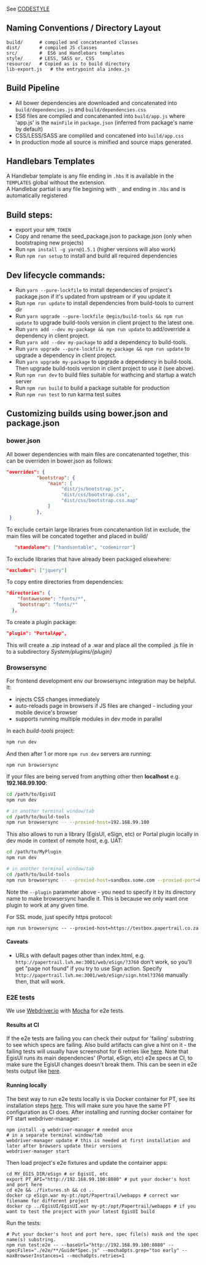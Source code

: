 See [CODESTYLE](CODESTYLE.md)  

## Naming Conventions / Directory Layout

```shell
build/ 		# compiled and concatenanted classes
dist/ 		# compiled JS classes
src/ 		#  ES6 and Handlebars templates
style/ 		# LESS, SASS or, CSS
resource/	# Copied as is to build directory
lib-export.js	# the entrypoint ala index.js
```

## Build Pipeline

* All bower dependencies are downloaded and concatenated into `build/dependencies.js` and `build/dependencies.css`
* ES6 files are compiled and concatenanted into `build/app.js` where 'app.js' is the `mainFile` in `package.json` 
(inferred from package's name by default)
* CSS/LESS/SASS are compliled and concatened into `build/app.css`
* In production mode all source is minified and source maps generated.

## Handlebars Templates

A Handlebar template is any file ending in `.hbs` it is available in the `TEMPLATES` global without the extension.  
A Handlebar partial is any file begining with `_` and ending in `.hbs` and is automatically registered  

## Build steps:
* export your `NPM_TOKEN`
* Copy and rename the seed_package.json to package.json (only when bootstraping new projects)
* Run `npm install -g yarn@1.5.1` (higher versions will also work) 
* Run `npm run setup` to install and build all required dependencies

## Dev lifecycle commands:
* Run `yarn --pure-lockfile` to install dependencies of project's package.json if it's updated from upstream or if you update it  
* Run `npm run update` to install dependencies from build-tools to current dir  
* Run `yarn upgrade --pure-lockfile @egis/build-tools && npm run update` to upgrade build-tools version in client project to the latest one.  
* Run `yarn add --dev my-package && npm run update` to add/override a dependency in client project.  
* Run `yarn add --dev my-package` to add a dependency to build-tools.  
* Run `yarn upgrade --pure-lockfile my-package && npm run update` to upgrade a dependency in client project.  
* Run `yarn upgrade my-package` to upgrade a dependency in build-tools. Then upgrade build-tools version in client project to use it (see above).
* Run `npm run dev` to  build files suitable for wathcing and startup a watch server
* Run `npm run build` to build a package suitable for production
* Run `npm run test` to run karma test suites


## Customizing builds using bower.json and package.json

### bower.json
All bower dependencies with main files are concatenanted together, this can be overriden in bower.json as follows:

```json 
"overrides": {
           "bootstrap": {
               "main": [
                    "dist/js/bootstrap.js",
                    "dist/css/bootstrap.css", 
                    "dist/css/bootstrap.css.map"
               ]
           },
 }   
```

To exclude certain large libraries from concatenantion list in exclude, the main files will be concated together and placed in build/<libray name>
```json
   "standalone": ["handsontable", "codemirror"]
```

To exclude libraries that have already been packaged elsewhere:
```json
"excludes": ["jquery"]
```

To copy entire directories from dependencies:

```json
"directories": {
    "fontawesome": "fonts/*",
    "bootstrap": "fonts/*"
  },
```

To create a plugin package:

```json
"plugin": "PortalApp",
```
This will create a .zip instead of a .war and place all the compiled .js file in to a subdirectory *System/plugins/{plugin}*

### Browsersync

For frontend development env our browsersync integration may be helpful. It:
* injects CSS changes immediately
* auto-reloads page in browsers if JS files are changed - including your mobile device's browser 
* supports running multiple modules in dev mode in parallel

In each *build-tools* project:  
```bash
npm run dev
```
And then after 1 or more `npm run dev` servers are running:  
```
npm run browsersync
```

If your files are being served from anything other then **localhost** e.g. **192.168.99.100**: 

```bash
cd /path/to/EgisUI
npm run dev

# in another terminal window/tab
cd /path/to/build-tools
npm run browsersync -- --proxied-host=192.168.99.100
```

This also allows to run a library (EgisUI, eSign, etc) or Portal plugin locally in dev mode in context of remote host, e.g. UAT:
```bash
cd /path/to/MyPlugin
npm run dev

# in another terminal window/tab
cd /path/to/build-tools
npm run browsersync -- --proxied-host=sandbox.some.com --proxied-port=80 --plugin=MyPlugin
```

Note the `--plugin` parameter above - you need to specify it by its directory name to make browsersync handle it. This 
is because we only want one plugin to work at any given time. 

For SSL mode, just specify https protocol:
```
npm run browsersync -- --proxied-host=https://testbox.papertrail.co.za
```

#### Caveats
 * URLs with default pages other than index.html, e.g. `http://papertrail.lvh.me:3001/web/eSign/?3760` don't work, so 
 you'll get "page not found" if you try to use Sign action. Specify `http://papertrail.lvh.me:3001/web/eSign/sign.html?3760` 
 manually then, that will work.
 
### E2E tests
We use [Webdriver.io](http://webdriver.io/) with [Mocha](https://mochajs.org/) for e2e tests.
 
#### Results at CI
If the e2e tests are failing you can check their output for 'failing' substring to see which specs are failing. Also 
build artifacts can give a hint on it - the failing tests will usually have screenshot for 6 retries like 
[here](docs/failing-e2e-artifacts.png). Note that EgisUI runs its main dependencies' (Portal, eSign, etc) e2e specs at 
CI, to make sure the EgisUI changes doesn't break them. This can be seen in  e2e tests output like 
[here](docs/egisui-dependency-e2e-specs.png).

#### Running locally
The best way to run e2e tests locally is via Docker container for PT, see its installation steps 
[here](http://developer.papertrail.co.za/Reference/Dev-Environment.html#Docker). This will make sure you have the same 
PT configuration as CI does. After installing and running docker container for PT start webdriver-manager:
```
npm install -g webdriver-manager # needed once
# in a separate terminal window/tab
webdriver-manager update # this is needed at first installation and later after browsers update their versions
webdriver-manager start
```
Then load project's e2e fixtures and update the container apps:
```
cd MY_EGIS_DIR/eSign # or EgisUI, etc
export PT_API="http://192.168.99.100:8080" # put your docker's host and port here
cd e2e && ./fixtures.sh && cd ..
docker cp eSign.war my-pt:/opt/Papertrail/webapps # correct war filename for different project
docker cp ../EgisUI/EgisUI.war my-pt:/opt/Papertrail/webapps # if you want to test the project with your latest EgisUI build
```

Run the tests:
```
# Put your docker's host and port here, spec file(s) mask and the spec name(s) substring.
npm run test:e2e -- --baseUrl="http://192.168.99.100:8080" --specFiles="./e2e/**/Guide*Spec.js" --mochaOpts.grep="too early" --maxBrowserInstances=1 --mochaOpts.retries=1 
```
